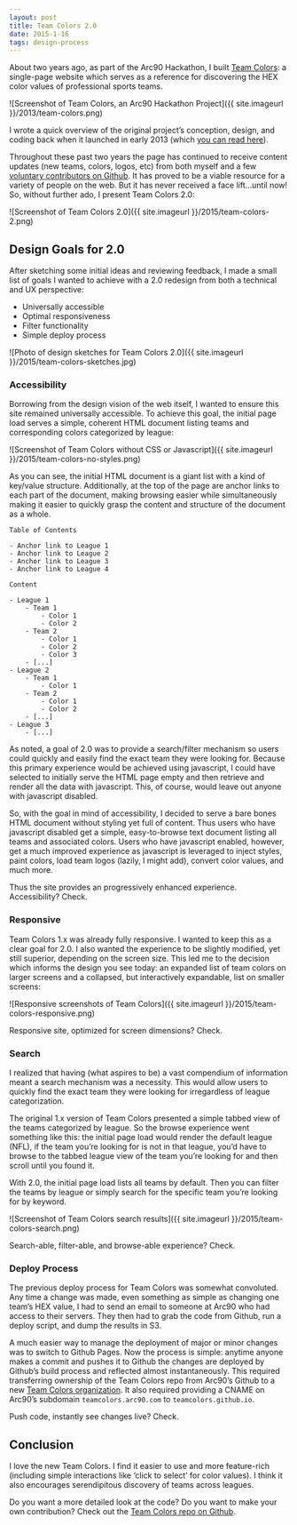 ```yaml
---
layout: post
title: Team Colors 2.0
date: 2015-1-16
tags: design-process
---
```


About two years ago, as part of the Arc90 Hackathon, I built [Team Colors](http://teamcolors.arc90.com/): a single-page website which serves as a reference for discovering the HEX color values of professional sports teams.

![Screenshot of Team Colors, an Arc90 Hackathon Project]({{ site.imageurl }}/2013/team-colors.png)

I wrote a quick overview of the original project’s conception, design, and coding back when it launched in early 2013 (which [you can read here](http://jim-nielsen.com/blog/posts/teamcolors/)).

Throughout these past two years the page has continued to receive content updates (new teams, colors, logos, etc) from both myself and a few [voluntary contributors on Github](https://github.com/teamcolors/teamcolors.github.io/pulls?q=is%3Apr+is%3Aclosed). It has proved to be a viable resource for a variety of people on the web. But it has never received a face lift...until now! So, without further ado, I present Team Colors 2.0:

![Screenshot of Team Colors 2.0]({{ site.imageurl }}/2015/team-colors-2.png)

## Design Goals for 2.0

After sketching some initial ideas and reviewing feedback, I made a small list of goals I wanted to achieve with a 2.0 redesign from both a technical and UX perspective:

- Universally accessible
- Optimal responsiveness
- Filter functionality
- Simple deploy process

![Photo of design sketches for Team Colors 2.0]({{ site.imageurl }}/2015/team-colors-sketches.jpg)


### Accessibility

Borrowing from the design vision of the web itself, I wanted to ensure this site remained universally accessible. To achieve this goal, the initial page load serves a simple, coherent HTML document listing teams and corresponding colors categorized by league:

![Screenshot of Team Colors without CSS or Javascript]({{ site.imageurl }}/2015/team-colors-no-styles.png)

As you can see, the initial HTML document is a giant list with a kind of key/value structure. Additionally, at the top of the page are anchor links to each part of the document, making browsing easier while simultaneously making it easier to quickly grasp the content and structure of the document as a whole.

```
Table of Contents

- Anchor link to League 1
- Anchor link to League 2
- Anchor link to League 3
- Anchor link to League 4

Content

- League 1
    - Team 1
        - Color 1
        - Color 2
    - Team 2
        - Color 1
        - Color 2
        - Color 3
    - [...]
- League 2
    - Team 1
        - Color 1
    - Team 2
        - Color 1
        - Color 2
    - [...]
- League 3
    - [...]
```

As noted, a goal of 2.0  was to provide a search/filter mechanism so users could quickly and easily find the exact team they were looking for. Because this primary experience would be achieved using javascript, I could have selected to initially serve the HTML page empty and then retrieve and render all the data with javascript. This, of course, would leave out anyone with javascript disabled. 

So, with the goal in mind of accessibility, I decided to serve a bare bones HTML document without styling yet full of content. Thus users who have javascript disabled get a simple, easy-to-browse text document listing all teams and associated colors. Users who have javascript enabled, however, get a much improved experience as javascript is leveraged to inject styles, paint colors, load team logos (lazily, I might add), convert color values, and much more. 

Thus the site provides an progressively enhanced experience. Accessibility? Check.


### Responsive

Team Colors 1.x was already fully responsive. I wanted to keep this as a clear goal for 2.0. I also wanted the experience to be slightly modified, yet still superior, depending on the screen size. This led me to the decision which informs the design you see today: an expanded list of team colors on larger screens and a collapsed, but interactively expandable, list on smaller screens:

![Responsive screenshots of Team Colors]({{ site.imageurl }}/2015/team-colors-responsive.png)

Responsive site, optimized for screen dimensions? Check.

### Search

I realized that having (what aspires to be) a vast compendium of information meant a search mechanism was a necessity. This would allow users to quickly find the exact team they were looking for irregardless of league categorization.

The original 1.x version of Team Colors presented a simple tabbed view of the teams categorized by league. So the browse experience went something like this: the initial page load would render the default league (NFL), if the team you’re looking for is not in that league, you’d have to browse to the tabbed league view of the team you’re looking for and then scroll until you found it. 

With 2.0, the initial page load lists all teams by default. Then you can filter the teams by league or simply search for the specific team you’re looking for by keyword.

![Screenshot of Team Colors search results]({{ site.imageurl }}/2015/team-colors-search.png)

Search-able, filter-able, and browse-able experience? Check.

### Deploy Process

The previous deploy process for Team Colors was somewhat convoluted. Any time a change was made, even something as simple as changing one team’s HEX value, I had to send an email to someone at Arc90 who had access to their servers. They then had to grab the code from Github, run a deploy script, and dump the results in S3.

A much easier way to manage the deployment of major or minor changes was to switch to Github Pages. Now the process is simple: anytime anyone makes a commit and pushes it to Github the changes are deployed by Github’s build process and reflected almost instantaneously. This required transferring ownership of the Team Colors repo from Arc90’s Github to a new [Team Colors organization](https://github.com/teamcolors/teamcolors.github.io). It also required providing a CNAME on Arc90’s subdomain `teamcolors.arc90.com` to `teamcolors.github.io`.

Push code, instantly see changes live? Check.


## Conclusion

I love the new Team Colors. I find it easier to use and more feature-rich (including simple interactions like ‘click to select’ for color values). I think it also encourages serendipitous discovery of teams across leagues. 

Do you want a more detailed look at the code? Do you want to make your own contribution? Check out the [Team Colors repo on Github](https://github.com/teamcolors/teamcolors.github.io). 
